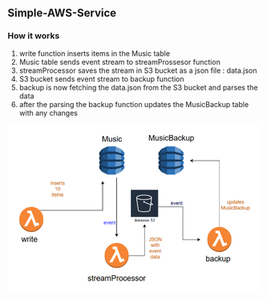 ## Simple-AWS-Service

### How it works
1. write function inserts items in the Music table
2. Music table sends event stream to streamProssesor function
3. streamProcessor saves the stream in S3 bucket as a json file : data.json
4. S3 bucket sends event stream to backup function
5. backup is now fetching the data.json from the S3 bucket and parses the data
6. after the parsing the backup function updates the MusicBackup table with any changes

<img src="./diagram.png" alt="Project img"/>